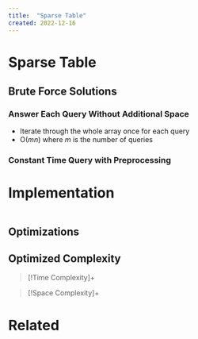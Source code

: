 ```yaml
---
title:  "Sparse Table"
created: 2022-12-16
---
```

# Sparse Table

## Brute Force Solutions

### Answer Each Query Without Additional Space
- Iterate through the whole array once for each query
- O($mn$) where $m$ is the number of queries

### Constant Time Query with Preprocessing

# Implementation

```python

```

## Optimizations

## Optimized Complexity

>[!Time Complexity]+

>[!Space Complexity]+



# Related
